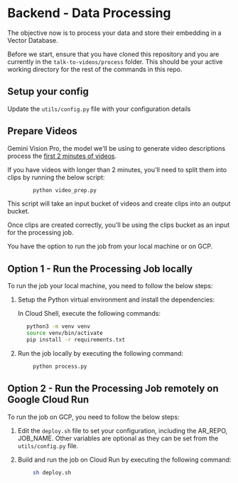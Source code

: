 # Backend - Data Processing
 
The objective now is to process your data and store their embedding in a Vector Database.

Before we start, ensure that you have cloned this repository and you are currently in the `talk-to-videos/process` folder. This should be your active working directory for the rest of the commands in this repo.

## Setup your config

Update the `utils/config.py` file with your configuration details

## Prepare Videos

Gemini Vision Pro, the model we'll be using to generate video descriptions process the [first 2 minutes of videos](https://cloud.google.com/vertex-ai/docs/generative-ai/multimodal/send-multimodal-prompts#video-requirements).

If you have videos with longer than 2 minutes, you'll need to split them into clips by running the below script:

```bash
        python video_prep.py 
```

This script will take an input bucket of videos and create clips into an output bucket.

Once clips are created correctly, you'll be using the clips bucket as an input for the processing job. 

You have the option to run the job from your local machine or on GCP.

## Option 1 - Run the Processing Job locally

To run the job your local machine, you need to follow the below steps:

1. Setup the Python virtual environment and install the dependencies:

    In Cloud Shell, execute the following commands:

```bash
      python3 -m venv venv
      source venv/bin/activate
      pip install -r requirements.txt
```

  2. Run the job locally by executing the following command:

```bash
        python process.py 
```

## Option 2 - Run the Processing Job remotely on Google Cloud Run

To run the job on GCP, you need to follow the below steps:

1. Edit the `deploy.sh` file to set your configuration, including the AR_REPO, JOB_NAME.  Other variables are optional as they can be set from the `utils/config.py` file.

2. Build and run the job on Cloud Run by executing the following command:

```bash
        sh deploy.sh
```
